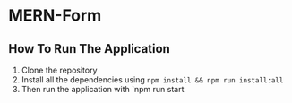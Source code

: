 # MERN-Form 

## How To Run The Application

1. Clone the repository
2. Install all the dependencies using `npm install && npm run install:all`
3. Then run the application with `npm run start
